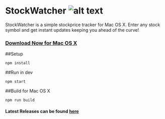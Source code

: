 # StockWatcher ![alt text](http://s21.postimg.org/4ay6xt9pz/Logomakr_4_GLSRg.png "StockWatcher")

StockWatcher is a simple stockprice tracker for Mac OS X. Enter any stock symbol and get instant updates keeping you ahead of the curve!

### [Download Now for Mac OS X](https://github.com/mcarlucci/StockWatcher/releases/download/v1.0.0/StockWatcher.app.zip)

##Setup
```
npm install
```

##Run in dev
```
npm start
```

##Build for Mac OS X
```
npm run build
```

#### Latest Releases can be found [here](https://github.com/mcarlucci/StockWatcher/releases/)


